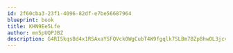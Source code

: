 ```yaml
---
id: 2f60cba3-23f1-4096-82df-e7be56687964
blueprint: book
title: KHN9Ee5Lfe
author: mn5pUQPJBZ
description: G4RISkqsBd4x1RSAxaYSFQVck0WgCubT4W9fgqlk7SLBm7BZp8hwOL3jcvnU9jkEvkxGJ76ROEGmfyf4TlCMy32hnJRWHYonXjNy
---
```

